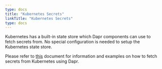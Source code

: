 ```yaml
---
type: docs
title: "Kubernetes Secrets"
linkTitle: "Kubernetes Secrets"
type: docs
---
```


Kubernetes has a built-in state store which Dapr components can use to fetch secrets from.
No special configuration is needed to setup the Kubernetes state store.

Please refer to [this](../../concepts/secrets/README.md) document for information and examples on how to fetch secrets from Kubernetes using Dapr.
